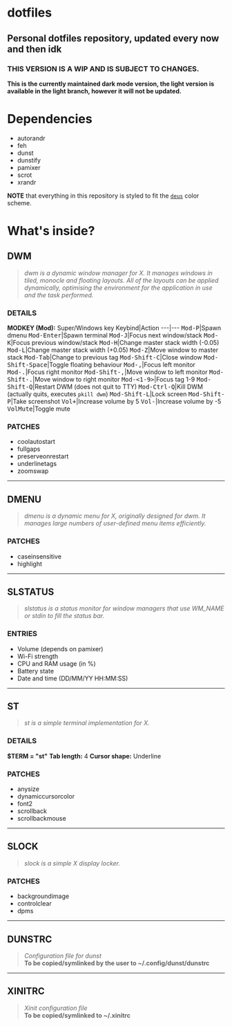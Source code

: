 # dotfiles
 Personal dotfiles repository, updated every now and then idk
---
### **THIS VERSION IS A WIP AND IS SUBJECT TO CHANGES.**
**This is the currently maintained dark mode version, the light version is available in the light branch, however it will not be updated.**

# Dependencies
- autorandr
- feh
- dunst
- dunstify
- pamixer
- scrot
- xrandr

**NOTE** that everything in this repository is styled to fit the [`deus`](https://github.com/ajmwagar/vim-deus) color scheme.

# What's inside?
## DWM
> *dwm is a dynamic window manager for X. It manages windows in tiled, monocle and floating layouts. All of the layouts can be applied dynamically, optimising the environment for the application in use and the task performed.*
### DETAILS
**MODKEY (Mod):** Super/Windows key
Keybind|Action
---|---
<kbd>Mod-P</kbd>|Spawn dmenu
<kbd>Mod-Enter</kbd>|Spawn terminal
<kbd>Mod-J</kbd>|Focus next window/stack
<kbd>Mod-K</kbd>|Focus previous window/stack
<kbd>Mod-H</kbd>|Change master stack width (-0.05)
<kbd>Mod-L</kbd>|Change master stack width (+0.05)
<kbd>Mod-Z</kbd>|Move window to master stack
<kbd>Mod-Tab</kbd>|Change to previous tag
<kbd>Mod-Shift-C</kbd>|Close window
<kbd>Mod-Shift-Space</kbd>|Toggle floating behaviour
<kbd>Mod-,</kbd>|Focus left monitor
<kbd>Mod-.</kbd>|Focus right monitor
<kbd>Mod-Shift-,</kbd>|Move window to left monitor
<kbd>Mod-Shift-.</kbd>|Move window to right monitor
<kbd>Mod-<1-9></kbd>|Focus tag 1-9
<kbd>Mod-Shift-Q</kbd>|Restart DWM (does not quit to TTY)
<kbd>Mod-Ctrl-Q</kbd>|Kill DWM (actually quits, executes `pkill dwm`)
<kbd>Mod-Shift-L</kbd>|Lock screen
<kbd>Mod-Shift-P</kbd>|Take screenshot
<kbd>Vol+</kbd>|Increase volume by 5
<kbd>Vol-</kbd>|Increase volume by -5
<kbd>VolMute</kbd>|Toggle mute
### PATCHES
- coolautostart
- fullgaps
- preserveonrestart
- underlinetags
- zoomswap

---

## DMENU
> *dmenu is a dynamic menu for X, originally designed for dwm. It manages large numbers of user-defined menu items efficiently.*
### PATCHES
- caseinsensitive
- highlight

---

## SLSTATUS
> *slstatus is a status monitor for window managers that use WM_NAME or stdin to fill the status bar.*
### ENTRIES
- Volume (depends on pamixer)
- Wi-Fi strength
- CPU and RAM usage (in %)
- Battery state
- Date and time (DD/MM/YY HH:MM:SS)

---

## ST
> *st is a simple terminal implementation for X.*  
### DETAILS
**$TERM = "st"**
**Tab length:** 4
**Cursor shape:** Underline 
### PATCHES
- anysize
- dynamiccursorcolor
- font2
- scrollback
- scrollbackmouse

---

## SLOCK
> *slock is a simple X display locker.*
### PATCHES
- backgroundimage
- controlclear
- dpms

---

## DUNSTRC
> *Configuration file for dunst*  
**To be copied/symlinked by the user to ~/.config/dunst/dunstrc**

---

## XINITRC
> *Xinit configuration file*  
**To be copied/symlinked to ~/.xinitrc**

